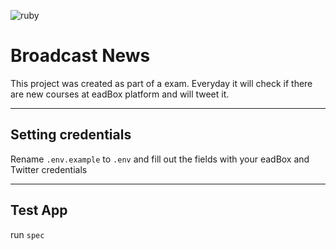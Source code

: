 ![ruby](https://img.shields.io/badge/Ruby-2.4.2-red.svg)

# Broadcast News
This project was created as part of a exam. Everyday it will check if there are new courses at eadBox platform and will tweet it.

----
## Setting credentials
Rename `.env.example` to `.env` and fill out the fields with your eadBox and Twitter credentials

----
## Test App

run `spec`
